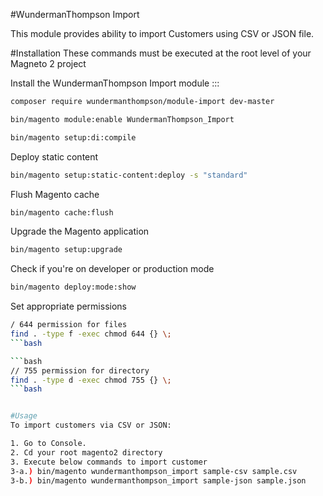 #WundermanThompson Import

This module provides ability to import Customers using CSV or JSON file. 

#Installation 
These commands must be executed at the root level of your Magneto 2 project

Install the WundermanThompson Import module :::

```bash
composer require wundermanthompson/module-import dev-master
```

```bash
bin/magento module:enable WundermanThompson_Import
```

```bash
bin/magento setup:di:compile
```

Deploy static content
```bash
bin/magento setup:static-content:deploy -s "standard"
```

Flush Magento cache
```bash
bin/magento cache:flush
```

Upgrade the Magento application
```bash
bin/magento setup:upgrade 
```

Check if you're on developer or production mode
```bash
bin/magento deploy:mode:show
```

Set appropriate permissions
```bash
/ 644 permission for files
find . -type f -exec chmod 644 {} \; 
```bash

```bash
// 755 permission for directory
find . -type d -exec chmod 755 {} \; 
```bash


#Usage
To import customers via CSV or JSON:

1. Go to Console.
2. Cd your root magento2 directory
3. Execute below commands to import customer
3-a.) bin/magento wundermanthompson_import sample-csv sample.csv
3-b.) bin/magento wundermanthompson_import sample-json sample.json
